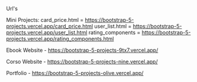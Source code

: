 Url's

Mini Projects:
card_price.html = https://bootstrap-5-projects.vercel.app/card_price.html
user_list.html = https://bootstrap-5-projects.vercel.app/user_list.html
rating_components = https://bootstrap-5-projects.vercel.app/rating_components.html

Ebook Website - https://bootstrap-5-projects-9tx7.vercel.app/

Corso Website - https://bootstrap-5-projects-nine.vercel.app/

Portfolio - https://bootstrap-5-projects-olive.vercel.app/
